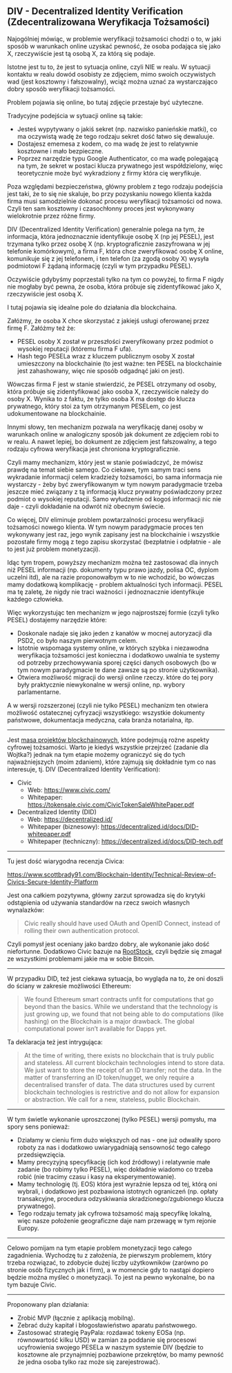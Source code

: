 ## DIV - Decentralized Identity Verification (Zdecentralizowana Weryfikacja Tożsamości)

Najogólniej mówiąc, w problemie weryfikacji tożsamości chodzi o to, w jaki sposób w warunkach online uzyskać pewność, że osoba podająca się jako X, rzeczywiście jest tą osobą X, za którą się podaje.

Istotne jest tu to, że jest to sytuacja online, czyli NIE w realu. W sytuacji kontaktu w realu dowód osobisty ze zdjęciem, mimo swoich oczywistych wad (jest kosztowny i fałszowalny), wciąż można uznać za wystarczająco dobry sposób weryfikacji tożsamości.

Problem pojawia się online, bo tutaj zdjęcie przestaje być użyteczne.

Tradycyjne podejścia w sytuacji online są takie:

- Jesteś wypytywany o jakiś sekret (np. nazwisko panieńskie matki), co ma oczywistą wadę że tego rodzaju sekret dość łatwo się dewaluuje.
- Dostajesz ememesa z kodem, co ma wadę że jest to relatywnie kosztowne i mało bezpieczne.
- Poprzez narzędzie typu Google Authenticator, co ma wadę polegającą na tym, że sekret w postaci klucza prywatnego jest współdzielony, więc teoretycznie może być wykradziony z firmy która cię weryfikuje.

Poza względami bezpieczeństwa, główny problem z tego rodzaju podejścia jest taki, że to się nie skaluje, bo przy pozyskaniu nowego klienta każda firma musi samodzielnie dokonać procesu weryfikacji tożsamości od nowa. Czyli ten sam kosztowny i czasochłonny proces jest wykonywany wielokrotnie przez różne firmy.

DIV (Decentralized Identity Verification) generalnie polega na tym, że informacja, która jednoznacznie identyfikuje osobę X (np jej PESEL), jest trzymana tylko przez osobę X (np. kryptograficznie zaszyfrowana w jej telefonie komórkowym), a firma F, która chce zweryfikować osobę X online, komunikuje się z jej telefonem, i ten telefon (za zgodą osoby X) wysyła podmiotowi F żądaną informację (czyli w tym przypadku PESEL).

Oczywiście gdybyśmy poprzestali tylko na tym co powyżej, to firma F nigdy nie mogłaby być pewna, że osoba, która próbuje się zidentyfikować jako X, rzeczywiście jest osobą X.

I tutaj pojawia się idealne pole do działania dla blockchaina.

Załóżmy, że osoba X chce skorzystać z jakiejś usługi oferowanej przez firmę F.
Załóżmy też że:

- PESEL osoby X został w przeszłości zweryfikowany przez podmiot o wysokiej reputacji (któremu firma F ufa).
- Hash tego PESELa wraz z kluczem publicznym osoby X został umieszczony na blockchainie (to jest ważne: ten PESEL na blockchainie jest zahashowany, więc nie sposób odgadnąć jaki on jest).

Wówczas firma F jest w stanie stwierdzić, że PESEL otrzymany od osoby, która próbuje się zidentyfikować jako osoba X, rzeczywiście należy do osoby X. Wynika to z faktu, że tylko osoba X ma dostęp do klucza prywatnego, który stoi za tym otrzymanym PESELem, co jest udokumentowane na blockchainie.

Innymi słowy, ten mechanizm pozwala na weryfikację danej osoby w warunkach online w analogiczny sposób jak dokument ze zdjęciem robi to w realu. A nawet lepiej, bo dokument ze zdjęciem jest fałszowalny, a tego rodzaju cyfrowa weryfikacja jest chroniona kryptograficznie.

Czyli mamy mechanizm, który jest w stanie poświadczyć, że mówisz prawdę na temat siebie samego. Co ciekawe, tym samym traci sens wykradanie informacji celem kradzieży tożsamości, bo sama informacja nie wystarczy - żeby być zweryfikowanym w tym nowym paradygmacie trzeba jeszcze mieć związany z tą informacją klucz prywatny poświadczony przez podmiot o wysokiej reputacji. Samo wyłudzenie od kogoś informacji nic nie daje - czyli dokładanie na odwrót niż obecnym świecie.

Co więcej, DIV eliminuje problem powtarzalności procesu weryfikacji tożsamości nowego klienta. W tym nowym paradygmacie proces ten wykonywany jest raz, jego wynik zapisany jest na blockchainie i wszystkie pozostałe firmy mogą z tego zapisu skorzystać (bezpłatnie i odpłatnie - ale to jest już problem monetyzacji).

Idąc tym tropem, powyższy mechanizm można też zastosować dla innych niż PESEL informacji (np. dokumenty typu prawo jazdy, polisa OC, dyplom uczelni itd), ale na razie proponowałbym w to nie wchodzić, bo wówczas mamy dodatkową komplikację - problem aktualności tych informacji. PESEL ma tę zaletę, że nigdy nie traci ważności i jednoznacznie identyfikuje każdego człowieka.

Więc wykorzystując ten mechanizm w jego najprostszej formie (czyli tylko PESEL) dostajemy narzędzie które:

- Doskonale nadaje się jako jeden z kanałów w mocnej autoryzacji dla PSD2, co było naszym pierwotnym celem.
- Istotnie wspomaga systemy online, w których szybka i niezawodna weryfikacja tożsamości jest konieczna i dodatkowo uwalnia te systemy od potrzeby przechowywania sporej części danych osobowych (bo w tym nowym paradygmacie te dane zawsze są po stronie użytkownika).
- Otwiera możliwość migracji do wersji online rzeczy. które do tej pory były praktycznie niewykonalne w wersji online, np. wybory parlamentarne.

A w wersji rozszerzonej (czyli nie tylko PESEL) mechanizm ten otwiera możliwość ostatecznej cyfryzacji wszystkiego: wszystkie dokumenty państwowe, dokumentacja medyczna, cała branża notarialna, itp.

---

Jest [masa projektów blockchainowych](https://github.com/peacekeeper/blockchain-identity), które podejmują rożne aspekty cyfrowej tożsamości. Warto je kiedyś wszystkie przejrzeć (zadanie dla Wojtka?) jednak na tym etapie możemy ograniczyć się do tych najważniejszych (moim zdaniem), które zajmują się dokładnie tym co nas interesuje, tj. DIV (Decentralized Identity Verification):

* Civic
  * Web: https://www.civic.com/
  * Whitepaper: https://tokensale.civic.com/CivicTokenSaleWhitePaper.pdf
* Decentralized Identity (DID)
  * Web: https://decentralized.id/
  * Whitepaper (biznesowy): https://decentralized.id/docs/DID-whitepaper.pdf
  * Whitepaper (techniczny): https://decentralized.id/docs/DID-tech.pdf

---

Tu jest dość wiarygodna recenzja Civica:

<https://www.scottbrady91.com/Blockchain-Identity/Technical-Review-of-Civics-Secure-Identity-Platform>

Jest ona całkiem pozytywna, główny zarzut sprowadza się do krytyki odstąpienia od używania standardów na rzecz swoich własnych wynalazków:

> Civic really should have used OAuth and OpenID Connect, instead of rolling their own authentication protocol.

Czyli pomysł jest oceniany jako bardzo dobry, ale wykonanie jako dość niefortunne. Dodatkowo Civic bazuje na [RootStock](https://www.rsk.co/), czyli będzie się zmagał ze wszystkimi problemami jakie ma w sobie Bitcoin.

---

W przypadku DID, też jest ciekawa sytuacja, bo wygląda na to, że oni doszli do ściany w zakresie możliwości Ethereum:

> We found Ethereum smart contracts unfit for computations that go beyond than the basics. While we understand that the technology is just growing up, we found that not being able to do computations (like hashing) on the Blockchain is a major drawback. The global computational power isn’t available for Dapps yet.

Ta deklaracja też jest intrygująca:

> At the time of writing, there exists no blockchain that is truly public and stateless. All current blockchain technologies intend to store data. We just want to store the receipt of an ID transfer; not the data. In the matter of transferring an ID token/nugget, we only require a decentralised transfer of data. The data structures used by current blockchain technologies is restrictive and do not allow for expansion or abstraction. We call for a new, stateless, public Blockchain.

---

W tym świetle wykonanie uproszczonej (tylko PESEL) wersji pomysłu, ma spory sens ponieważ:

- Działamy w cieniu firm dużo większych od nas - one już odwaliły sporo roboty za nas i dodatkowo uwiarygadniają sensowność tego całego przedsięwzięcia.
- Mamy precyzyjną specyfikację (ich kod źródłowy) i relatywnie małe zadanie (bo robimy tylko PESEL), więc dokładnie wiadomo co trzeba robić (nie tracimy czasu i kasy na eksperymentowanie).
- Mamy technologię (tj. EOS) która jest wyraźnie lepsza od tej, którą oni wybrali, i dodatkowo jest pozbawiona istotnych ograniczeń (np. opłaty transakcyjne, procedura odzyskiwania skradzionego/zgubionego klucza prywatnego).
- Tego rodzaju tematy jak cyfrowa tożsamość mają specyfikę lokalną, więc nasze położenie geograficzne daje nam przewagę w tym rejonie Europy.

---

Celowo pomijam na tym etapie problem monetyzacji tego całego zagadnienia. Wychodzę tu z założenia, że pierwszym problemem, który trzeba rozwiązać, to zdobycie dużej liczby użytkowników (zarówno po stronie osób fizycznych jak i firm), a w momencie gdy to nastąpi dopiero będzie można myśleć o monetyzacji. To jest na pewno wykonalne, bo na tym bazuje Civic.

---

Proponowany plan działania:

- Zrobić MVP (łącznie z aplikacją mobilną).
- Zebrać duży kapitał i błogosławieństwo aparatu państwowego.
- Zastosować strategię PayPala: rozdawać tokeny EOSa (np. równowartość kilku USD) w zamian za poddanie się procesowi ucyfrowienia swojego PESELa w naszym systemie DIV (będzie to kosztowne ale przynajmniej pozbawione przekrętów, bo mamy pewność że jedna osoba tylko raz może się zarejestrować).